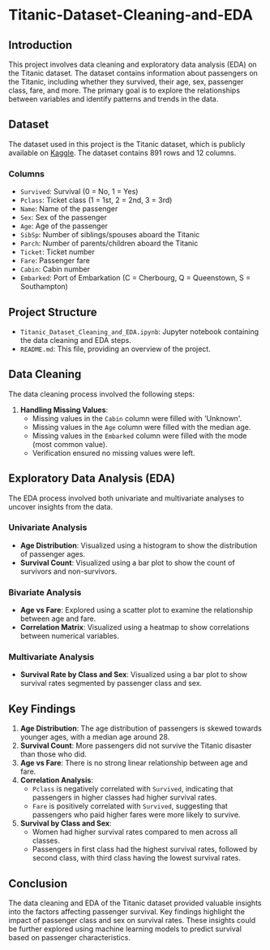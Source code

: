 # Titanic-Dataset-Cleaning-and-EDA

## Introduction
This project involves data cleaning and exploratory data analysis (EDA) on the Titanic dataset. The dataset contains information about passengers on the Titanic, including whether they survived, their age, sex, passenger class, fare, and more. The primary goal is to explore the relationships between variables and identify patterns and trends in the data.

## Dataset
The dataset used in this project is the Titanic dataset, which is publicly available on [Kaggle](https://www.kaggle.com/c/titanic/data). The dataset contains 891 rows and 12 columns.

### Columns
- `Survived`: Survival (0 = No, 1 = Yes)
- `Pclass`: Ticket class (1 = 1st, 2 = 2nd, 3 = 3rd)
- `Name`: Name of the passenger
- `Sex`: Sex of the passenger
- `Age`: Age of the passenger
- `SibSp`: Number of siblings/spouses aboard the Titanic
- `Parch`: Number of parents/children aboard the Titanic
- `Ticket`: Ticket number
- `Fare`: Passenger fare
- `Cabin`: Cabin number
- `Embarked`: Port of Embarkation (C = Cherbourg, Q = Queenstown, S = Southampton)

## Project Structure
- `Titanic_Dataset_Cleaning_and_EDA.ipynb`: Jupyter notebook containing the data cleaning and EDA steps.
- `README.md`: This file, providing an overview of the project.

## Data Cleaning
The data cleaning process involved the following steps:
1. **Handling Missing Values**:
   - Missing values in the `Cabin` column were filled with 'Unknown'.
   - Missing values in the `Age` column were filled with the median age.
   - Missing values in the `Embarked` column were filled with the mode (most common value).
   - Verification ensured no missing values were left.

## Exploratory Data Analysis (EDA)
The EDA process involved both univariate and multivariate analyses to uncover insights from the data.

### Univariate Analysis
- **Age Distribution**: Visualized using a histogram to show the distribution of passenger ages.
- **Survival Count**: Visualized using a bar plot to show the count of survivors and non-survivors.

### Bivariate Analysis
- **Age vs Fare**: Explored using a scatter plot to examine the relationship between age and fare.
- **Correlation Matrix**: Visualized using a heatmap to show correlations between numerical variables.

### Multivariate Analysis
- **Survival Rate by Class and Sex**: Visualized using a bar plot to show survival rates segmented by passenger class and sex.

## Key Findings
1. **Age Distribution**: The age distribution of passengers is skewed towards younger ages, with a median age around 28.
2. **Survival Count**: More passengers did not survive the Titanic disaster than those who did.
3. **Age vs Fare**: There is no strong linear relationship between age and fare.
4. **Correlation Analysis**: 
   - `Pclass` is negatively correlated with `Survived`, indicating that passengers in higher classes had higher survival rates.
   - `Fare` is positively correlated with `Survived`, suggesting that passengers who paid higher fares were more likely to survive.
5. **Survival by Class and Sex**:
   - Women had higher survival rates compared to men across all classes.
   - Passengers in first class had the highest survival rates, followed by second class, with third class having the lowest survival rates.

## Conclusion
The data cleaning and EDA of the Titanic dataset provided valuable insights into the factors affecting passenger survival. Key findings highlight the impact of passenger class and sex on survival rates. These insights could be further explored using machine learning models to predict survival based on passenger characteristics.
